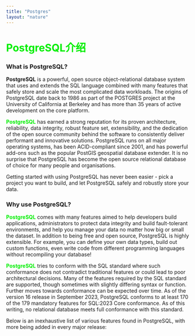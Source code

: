 ```yaml
---
title: "Postgres"
layout: "nature"
---
```





# <font color=Gree>**PostgreSQL介绍**</font>

### What is PostgreSQL?
**PostgreSQL** is a powerful, open source object-relational database system that uses and extends the SQL language combined with many features that safely store and scale the most complicated data workloads. The origins of PostgreSQL date back to 1986 as part of the POSTGRES project at the University of California at Berkeley and has more than 35 years of active development on the core platform.

<font color=Gree>**PostgreSQL**</font> has earned a strong reputation for its proven architecture, reliability, data integrity, robust feature set, extensibility, and the dedication of the open source community behind the software to consistently deliver performant and innovative solutions. PostgreSQL runs on all major operating systems, has been ACID-compliant since 2001, and has powerful add-ons such as the popular PostGIS geospatial database extender. It is no surprise that PostgreSQL has become the open source relational database of choice for many people and organisations.

Getting started with using PostgreSQL has never been easier - pick a project you want to build, and let PostgreSQL safely and robustly store your data.

### Why use PostgreSQL?
<font color=Gree>**PostgreSQL**</font> comes with many features aimed to help developers build applications, administrators to protect data integrity and build fault-tolerant environments, and help you manage your data no matter how big or small the dataset. In addition to being free and open source, PostgreSQL is highly extensible. For example, you can define your own data types, build out custom functions, even write code from different programming languages without recompiling your database!

<font color=Gree>**PostgreSQL**</font> tries to conform with the SQL standard where such conformance does not contradict traditional features or could lead to poor architectural decisions. Many of the features required by the SQL standard are supported, though sometimes with slightly differing syntax or function. Further moves towards conformance can be expected over time. As of the version 16 release in September 2023, PostgreSQL conforms to at least 170 of the 179 mandatory features for SQL:2023 Core conformance. As of this writing, no relational database meets full conformance with this standard.

Below is an inexhaustive list of various features found in PostgreSQL, with more being added in every major release:






